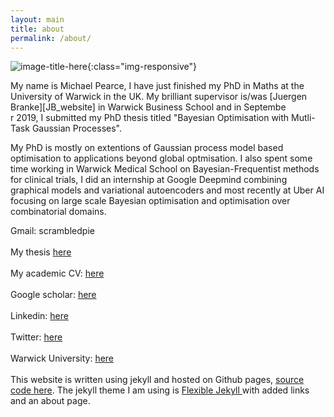 ```yaml
---
layout: main
title: about
permalink: /about/
---
```



![image-title-here]({{site.baseurl}}/assets/img/Pics/mpwarwick-2.jpg){:class="img-responsive"}

My name is Michael Pearce, I have just finished my PhD in Maths at the University of Warwick in the UK.
My brilliant supervisor is/was [Juergen Branke][JB_website] in Warwick Business School and
in Septembe<br>r 2019, I submitted my PhD thesis titled "Bayesian Optimisation with Mutli-Task Gaussian Processes".

My PhD is mostly on extentions of Gaussian process model based optimisation to applications beyond global optmisation. 
I also spent some time working in Warwick Medical School on Bayesian-Frequentist methods for clinical trials, I did an internship at Google Deepmind combining graphical models and variational autoencoders and most recently at Uber AI focusing on large scale Bayesian optimisation and optimisation over combinatorial domains.


<!-- Download my thesis [here][MP_thesis] -->




<p>
Gmail: scrambledpie  
<br>
<br>
My thesis <a href="{{site.baseurl}}/assets/img/Pics/thesis(1).pdf" target="_blank"> here </a>
<br>
<br>
My academic CV: <a href="https://www.dropbox.com/s/gj0hyzgll7o11ki/MichaelPearceCV.pdf?dl=0" target="_blank"> here </a>
<br>
<br>
Google scholar: <a href="https://scholar.google.com/citations?user=OOtbjJ0AAAAJ&hl=ja&oi=sra" target="_blank"> here </a>
<br>
<br>
Linkedin: <a href="https://www.linkedin.com/in/michael-pearce-3a8b18b6/" target="_blank"> here </a>
<br>
<br>
Twitter: <a href="https://twitter.com/MichaelLeopoldP" target="_blank"> here </a>
<br>
<br>
Warwick University: <a href="https://warwick.ac.uk/fac/cross_fac/complexity/people/students/dtc/students2013/pearce/" target="_blank"> here </a>
<br>
<br>
This website is written using jekyll and hosted on Github pages, 
<a href="https://github.com/scrambledpie/scrambledpie.github.io" target="_blank"> source code here</a>.
The jekyll theme I am using is
<a href="http://jekyllthemes.org/themes/flexible-jekyll/" target="_blank"> Flexible Jekyll </a> with added links and an about page.
</p>

<!-- 

Gmail: scrambledpie  

Warwick University:[here][MP_warwick]  

Google Scholar : [here][MP_google]  

Academic CV: [here][MP_CV]  

Github: [here][MP_github]  

Linkedin: [here][MP_linkedin]

Twitter: [here][MP_twitter]  


[JB_website]: https://www.wbs.ac.uk/about/person/juergen-branke
[MP_google]:https://scholar.google.com/citations?user=OOtbjJ0AAAAJ&hl=ja&oi=sra
[MP_CV]:https://www.dropbox.com/s/gj0hyzgll7o11ki/MichaelPearceCV.pdf?dl=0
[MP_linkedin]: https://www.linkedin.com/in/michael-pearce-3a8b18b6/
[MP_github]: https://github.com/scrambledpie
[MP_warwick]:https://warwick.ac.uk/fac/cross_fac/complexity/people/students/dtc/students2013/pearce/
[MP_twitter]: https://twitter.com/MichaelLeopoldP
[MP_thesis]:/Pics/thesis(1).pdf -->
